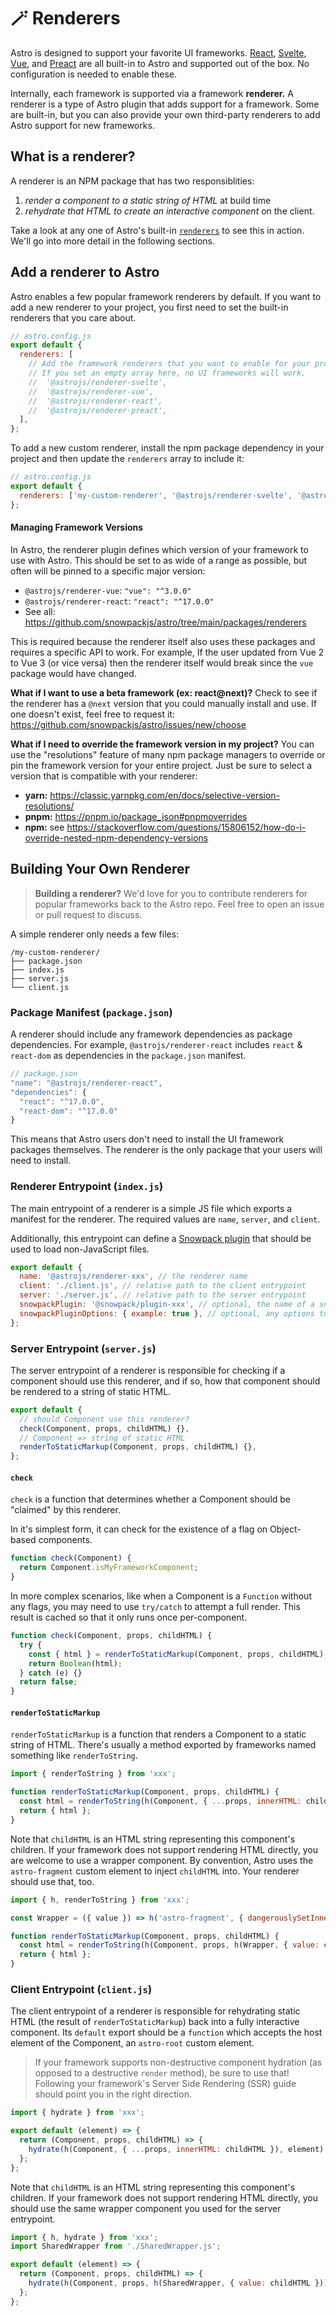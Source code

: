 # 🪄 Renderers

Astro is designed to support your favorite UI frameworks. [React](https://npm.im/@astrojs/renderer-react), [Svelte](https://npm.im/@astrojs/renderer-svelte), [Vue](https://npm.im/@astrojs/renderer-vue), and [Preact](https://npm.im/@astrojs/renderer-preact) are all built-in to Astro and supported out of the box. No configuration is needed to enable these.

Internally, each framework is supported via a framework **renderer.** A renderer is a type of Astro plugin that adds support for a framework. Some are built-in, but you can also provide your own third-party renderers to add Astro support for new frameworks.

## What is a renderer?

A renderer is an NPM package that has two responsiblities:

1. _render a component to a static string of HTML_ at build time
2. _rehydrate that HTML to create an interactive component_ on the client.

Take a look at any one of Astro's built-in [`renderers`](https://github.com/snowpackjs/astro/tree/main/packages/renderers) to see this in action. We'll go into more detail in the following sections.

## Add a renderer to Astro

Astro enables a few popular framework renderers by default. If you want to add a new renderer to your project, you first need to set the built-in renderers that you care about.

```js
// astro.config.js
export default {
  renderers: [
    // Add the framework renderers that you want to enable for your project.
    // If you set an empty array here, no UI frameworks will work.
    //  '@astrojs/renderer-svelte',
    //  '@astrojs/renderer-vue',
    //  '@astrojs/renderer-react',
    //  '@astrojs/renderer-preact',
  ],
};
```

To add a new custom renderer, install the npm package dependency in your project and then update the `renderers` array to include it:

```js
// astro.config.js
export default {
  renderers: ['my-custom-renderer', '@astrojs/renderer-svelte', '@astrojs/renderer-vue', '@astrojs/renderer-react', '@astrojs/renderer-preact'],
};
```

#### Managing Framework Versions

In Astro, the renderer plugin defines which version of your framework to use with Astro. This should be set to as wide of a range as possible, but often will be pinned to a specific major version:

- `@astrojs/renderer-vue`: `"vue": "^3.0.0"`
- `@astrojs/renderer-react`: `"react": "^17.0.0"`
- See all: https://github.com/snowpackjs/astro/tree/main/packages/renderers

This is required because the renderer itself also uses these packages and requires a specific API to work. For example, If the user updated from Vue 2 to Vue 3 (or vice versa) then the renderer itself would break since the `vue` package would have changed.

**What if I want to use a beta framework (ex: react@next)?** Check to see if the renderer has a `@next` version that you could manually install and use. If one doesn't exist, feel free to request it: https://github.com/snowpackjs/astro/issues/new/choose

**What if I need to override the framework version in my project?** You can use the "resolutions" feature of many npm package managers to override or pin the framework version for your entire project. Just be sure to select a version that is compatible with your renderer:

- **yarn:** https://classic.yarnpkg.com/en/docs/selective-version-resolutions/
- **pnpm:** https://pnpm.io/package_json#pnpmoverrides
- **npm:** see https://stackoverflow.com/questions/15806152/how-do-i-override-nested-npm-dependency-versions

## Building Your Own Renderer

> **Building a renderer?** We'd love for you to contribute renderers for popular frameworks back to the Astro repo. Feel free to open an issue or pull request to discuss.

A simple renderer only needs a few files:

```
/my-custom-renderer/
├── package.json
├── index.js
├── server.js
└── client.js
```

### Package Manifest (`package.json`)

A renderer should include any framework dependencies as package dependencies. For example, `@astrojs/renderer-react` includes `react` & `react-dom` as dependencies in the `package.json` manifest.

```js
// package.json
"name": "@astrojs/renderer-react",
"dependencies": {
  "react": "^17.0.0",
  "react-dom": "^17.0.0"
}
```

This means that Astro users don't need to install the UI framework packages themselves. The renderer is the only package that your users will need to install.

### Renderer Entrypoint (`index.js`)

The main entrypoint of a renderer is a simple JS file which exports a manifest for the renderer. The required values are `name`, `server`, and `client`.

Additionally, this entrypoint can define a [Snowpack plugin](https://www.snowpack.dev/guides/plugins) that should be used to load non-JavaScript files.

```js
export default {
  name: '@astrojs/renderer-xxx', // the renderer name
  client: './client.js', // relative path to the client entrypoint
  server: './server.js', // relative path to the server entrypoint
  snowpackPlugin: '@snowpack/plugin-xxx', // optional, the name of a snowpack plugin to inject
  snowpackPluginOptions: { example: true }, // optional, any options to be forwarded to the snowpack plugin
};
```

### Server Entrypoint (`server.js`)

The server entrypoint of a renderer is responsible for checking if a component should use this renderer, and if so, how that component should be rendered to a string of static HTML.

```js
export default {
  // should Component use this renderer?
  check(Component, props, childHTML) {},
  // Component => string of static HTML
  renderToStaticMarkup(Component, props, childHTML) {},
};
```

#### `check`

`check` is a function that determines whether a Component should be "claimed" by this renderer.

In it's simplest form, it can check for the existence of a flag on Object-based components.

```js
function check(Component) {
  return Component.isMyFrameworkComponent;
}
```

In more complex scenarios, like when a Component is a `Function` without any flags, you may need to use `try/catch` to attempt a full render. This result is cached so that it only runs once per-component.

```js
function check(Component, props, childHTML) {
  try {
    const { html } = renderToStaticMarkup(Component, props, childHTML);
    return Boolean(html);
  } catch (e) {}
  return false;
}
```

#### `renderToStaticMarkup`

`renderToStaticMarkup` is a function that renders a Component to a static string of HTML. There's usually a method exported by frameworks named something like `renderToString`.

```js
import { renderToString } from 'xxx';

function renderToStaticMarkup(Component, props, childHTML) {
  const html = renderToString(h(Component, { ...props, innerHTML: childHTML }));
  return { html };
}
```

Note that `childHTML` is an HTML string representing this component's children. If your framework does not support rendering HTML directly, you are welcome to use a wrapper component. By convention, Astro uses the `astro-fragment` custom element to inject `childHTML` into. Your renderer should use that, too.

```js
import { h, renderToString } from 'xxx';

const Wrapper = ({ value }) => h('astro-fragment', { dangerouslySetInnerHTML: { __html: value } });

function renderToStaticMarkup(Component, props, childHTML) {
  const html = renderToString(h(Component, props, h(Wrapper, { value: childHTML })));
  return { html };
}
```

### Client Entrypoint (`client.js`)

The client entrypoint of a renderer is responsible for rehydrating static HTML (the result of `renderToStaticMarkup`) back into a fully interactive component. Its `default` export should be a `function` which accepts the host element of the Component, an `astro-root` custom element.

> If your framework supports non-destructive component hydration (as opposed to a destructive `render` method), be sure to use that! Following your framework's Server Side Rendering (SSR) guide should point you in the right direction.

```js
import { hydrate } from 'xxx';

export default (element) => {
  return (Component, props, childHTML) => {
    hydrate(h(Component, { ...props, innerHTML: childHTML }), element);
  };
};
```

Note that `childHTML` is an HTML string representing this component's children. If your framework does not support rendering HTML directly, you should use the same wrapper component you used for the server entrypoint.

```js
import { h, hydrate } from 'xxx';
import SharedWrapper from './SharedWrapper.js';

export default (element) => {
  return (Component, props, childHTML) => {
    hydrate(h(Component, props, h(SharedWrapper, { value: childHTML })), element);
  };
};
```

[astro-config]: ./config.md

